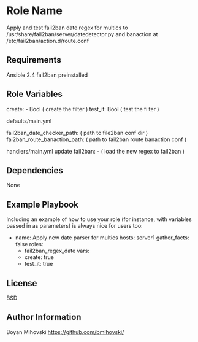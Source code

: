 Role Name
=========

Apply and test fail2ban date regex for multics to /usr/share/fail2ban/server/datedetector.py and banaction at /etc/fail2ban/action.d/route.conf

Requirements
------------

Ansible 2.4 fail2ban preinstalled

Role Variables
--------------

create: - Bool ( create the filter )
test_it: Bool ( test the filter )

defaults/main.yml

fail2ban_date_checker_path: ( path to file2ban conf dir )
fai2ban_route_banaction_path: ( path to fail2ban route banaction conf )

handlers/main.yml
update fail2ban: - ( load the new regex to fail2ban )

Dependencies
------------

None

Example Playbook
----------------

Including an example of how to use your role (for instance, with variables passed in as parameters) is always nice for users too:

- name: Apply new date parser for multics
  hosts: server1
  gather_facts: false
  roles:
    - fail2ban_regex_date
  vars:
    - create: true
    - test_it: true

License
-------

BSD

Author Information
------------------

Boyan Mihovski https://github.com/bmihovski/
